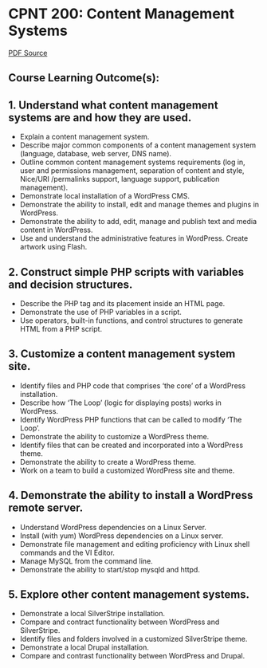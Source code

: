 # CPNT 200: Content Management Systems
[PDF Source](CPNT_200.pdf)
## Course Learning Outcome(s):
## 1. Understand what content management systems are and how they are used.
- Explain a content management system.
- Describe major common components of a content management system (language, database, web server, DNS name).
- Outline common content management systems requirements (log in, user and permissions management, separation of content and style, Nice/URI /permalinks support, language support, publication management).
- Demonstrate local installation of a WordPress CMS.
- Demonstrate the ability to install, edit and manage themes and plugins in WordPress.
- Demonstrate the ability to add, edit, manage and publish text and media content in WordPress.
- Use and understand the administrative features in WordPress. Create artwork using Flash.
## 2. Construct simple PHP scripts with variables and decision structures.
- Describe the PHP tag and its placement inside an HTML page.
- Demonstrate the use of PHP variables in a script.
- Use operators, built-in functions, and control structures to generate HTML from a PHP script.
## 3. Customize a content management system site.
- Identify files and PHP code that comprises ‘the core’ of a WordPress installation.
- Describe how ‘The Loop’ (logic for displaying posts) works in WordPress.
- Identify WordPress PHP functions that can be called to modify ‘The Loop’.
- Demonstrate the ability to customize a WordPress theme.
- Identify files that can be created and incorporated into a WordPress theme.
- Demonstrate the ability to create a WordPress theme.
- Work on a team to build a customized WordPress site and theme.
## 4. Demonstrate the ability to install a WordPress remote server. 
- Understand WordPress dependencies on a Linux Server.
- Install (with yum) WordPress dependencies on a Linux server.
- Demonstrate file management and editing proficiency with Linux shell commands and the VI Editor.
- Manage MySQL from the command line.
- Demonstrate the ability to start/stop mysqld and httpd.
## 5. Explore other content management systems.
- Demonstrate a local SilverStripe installation.
- Compare and contract functionality between WordPress and SilverStripe.
- Identify files and folders involved in a customized SilverStripe theme.
- Demonstrate a local Drupal installation.
- Compare and contrast functionality between WordPress and Drupal.